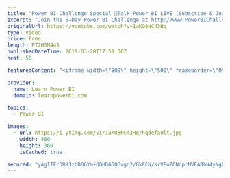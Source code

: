 ```yaml
---
title: "Power BI Challenge Special 🔴Talk Power BI LIVE (Subscribe & Join)"
excerpt: "Join the 5-Day Power Bi Challenge at http://www.PowerBIChallenge.com and join us for this very special episode to support the 5-Day Power BI Challenge participants.  ✅ Subscribe and click the 🔔 to join me 🔴 LIVE. Discuss the latest in Power BI and ask any Power BI question. 💡 Join the Talk Power BI"
originalUrl: https://youtube.com/watch?v=1aKO8NC43Hg
type: video
price: Free
length: PT2H3M44S
publishedDateTime: 2019-03-28T17:59:06Z
heat: 50

featuredContent: "<iframe width=\"800\" height=\"500\" frameborder=\"0\" src=\"https://www.youtube.com/embed/1aKO8NC43Hg\" allow=\"accelerometer; autoplay; encrypted-media; gyroscope; picture-in-picture\" allowfullscreen></iframe>"

provider:
  name: Learn Power BI
  domain: learnpowerbi.com

topics:
  - Power BI

images:
  - url: https://i.ytimg.com/vi/1aKO8NC43Hg/hqdefault.jpg
    width: 480
    height: 360
    isCached: true

secured: "yAgIIFr3RK1zhD0GYm+QOHD650Gvgq2/0kFCN/srVEwZQNdprMVEARhN4yNgE+2aeUHxnBPvHKIiuTFuVHc1yLaUoFnB0MjaSRwRtQMoWFK3XYzzi7Jfk7dEOWt+ncEDCG1GWpMFwr8Ue18INlVkoEisAp2iDX74Di/OEcnfgighZvWsnxhaEN7kcx+uMakp0D5pzARZ7nXdSFSe7SSWPfSBQKPXBLt1q4OHeRF55ObelwElf+hda3ukTur4/HS+deKvCUEAG/P2oFvkoe6G+9zMdhw4mmtyLLGUx68BRob1BmlJjLt7wv6g6QCOMulUaGxysRfUFFSxRbNLr19Fu2WLBt4oOq/id1p3yrwMvrdZxfNOa6IA4X17HcF4sL1Ck2HAi66nPkbx/RSXOJsW8IzYfrsHBn79j2zdZ95tu/o=;vmAI6GJPm6ShfCcKE+QC1w=="
---
```


